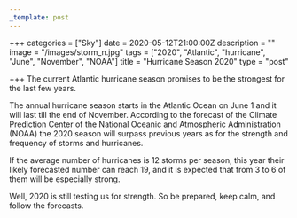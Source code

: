 ```yaml
---
_template: post
---
```


+++
categories = ["Sky"]
date = 2020-05-12T21:00:00Z
description = ""
image = "/images/storm_n.jpg"
tags = ["2020", "Atlantic", "hurricane", "June", "November", "NOAA"]
title = "Hurricane Season 2020"
type = "post"

+++
The current Atlantic hurricane season promises to be the strongest for the last few years.

The annual hurricane season starts in the Atlantic Ocean on June 1 and it will last till the end of November. According to the forecast of the Climate Prediction Center of the National Oceanic and Atmospheric Administration (NOAA) the 2020 season will surpass previous years as for the strength and frequency of storms and hurricanes.

If the average number of hurricanes is 12 storms per season, this year their likely forecasted number can reach 19, and it is expected that from 3 to 6 of them will be especially strong.

Well, 2020 is still testing us for strength. So be prepared, keep calm, and follow the forecasts.
